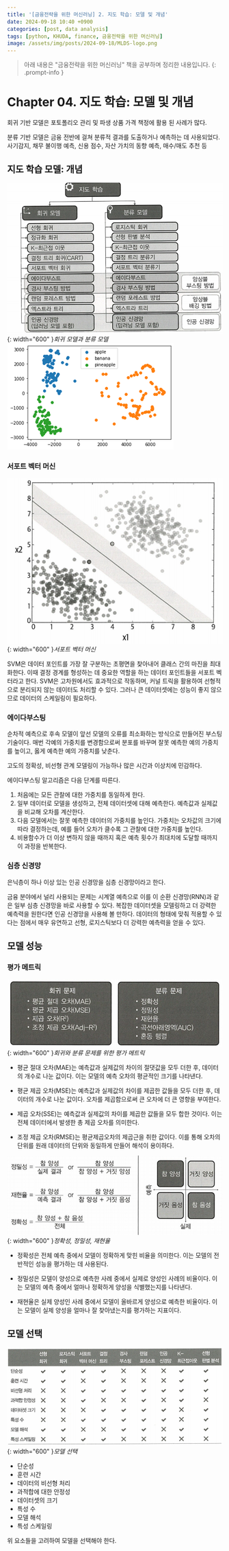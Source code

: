 ```yaml
---
title: '[금융전략을 위한 머신러닝] 2. 지도 학습: 모델 및 개념'
date: 2024-09-18 10:40 +0900
categories: [post, data analysis]
tags: [python, KHUDA, finance, 금융전략을 위한 머신러닝]
image: /assets/img/posts/2024-09-18/MLDS-logo.png
---
```



> 아래 내용은 "금융전략을 위한 머신러닝" 책을 공부하며 정리한 내용입니다. 
{: .prompt-info }

# Chapter 04. 지도 학습: 모델 및 개념

회귀 기반 모델은 포토폴리오 관리 및 파생 상품 가격 책정에 활용 된 사례가 많다.

분류 기반 모델은 금융 전반에 걸쳐 분류적 결과를 도출하거나 예측하는 데 사용되었다. 사기감지, 채무 불이행 예측, 신용 점수, 자산 가치의 동향 예측, 매수/매도 추천 등

## 지도 학습 모델: 개념

![회귀 모델과 분류 모델](/assets/img/posts/2024-09-18/회귀모델과분류모델.png){: width="600" }_회귀 모델과 분류 모델_
![alt text](image.png)

### 서포트 벡터 머신

![서포트 벡터 머신](/assets/img/posts/2024-09-18/서포트벡터머신.png){: width="600" }_서포트 벡터 머신_

SVM은 데이터 포인트를 가장 잘 구분하는 초평면을 찾아내어 클래스 간의 마진을 최대화한다. 이때 결정 경계를 형성하는 데 중요한 역할을 하는 데이터 포인트들을 서포트 벡터라고 한다. SVM은 고차원에서도 효과적으로 작동하며, 커널 트릭을 활용하여 선형적으로 분리되지 않는 데이터도 처리할 수 있다. 그러나 큰 데이터셋에는 성능이 좋지 않으므로 데이터의 스케일링이 필요하다.

### 에이다부스팅

순차적 예측으로 후속 모델이 앞선 모델의 오류를 최소화하는 방식으로 만들어진 부스팅 기술이다. 매번 각예의 가중치를 변경함으로써 분포를 바꾸며 잘못 예측한 예의 가중치를 높이고, 옳게 예측한 예의 가중치를 낮춘다.

고도의 정확성, 비선형 관계 모델링이 가능하나 많은 시간과 이상치에 민감하다.

에이다부스팅 알고리즘은 다음 단계를 따른다.

1. 처음에는 모든 관찰에 대한 가중치를 동일하게 한다. 
2. 일부 데이터로 모델을 생성하고, 전체 데이터셋에 대해 예측한다. 예측값과 실제값을 비교해 오차를 계산한다. 
3. 다음 모델에서는 잘못 예측한 데이터의 가중치를 높인다. 가중치는 오차값의 크기에 따라 결정하는데, 예를 들어 오차가 클수록 그 관찰에 대한 가중치를 높인다.
4. 비용함수가 더 이상 변하지 않을 때까지 혹은 예측 횟수가 최대치에 도달할 때까지 이 과정을 반복한다.

### 심층 신경망

은닉층이 하나 이상 있는 인공 신경망을 심층 신경망이라고 한다.

금융 분야에서 널리 사용되는 문제는 시계열 예측으로 이를 이 순환 신경망(RNN)과 같은 일부 심층 신경망을 바로 사용할 수 있다. 복잡한 데이터셋을 모델링하고 더 강력한 예측력을 원한다면 인공 신경망을 사용해 볼 만하다. 데이터의 형태에 맞춰 적용할 수 있다는 점에서 매우 유연하고 선형, 로지스틱보다 더 강력한 예측력을 얻을 수 있다.

## 모델 성능

### 평가 메트릭

![회귀와 분류 문제를 위한 평가 메트릭](/assets/img/posts/2024-09-18/회귀와분류문제를위한평가메트릭.png){: width="600" }_회귀와 분류 문제를 위한 평가 메트릭_

- 평균 절대 오차(MAE)는 예측값과 실제값의 차이의 절댓값을 모두 더한 후, 데이터의 개수로 나눈 값이다. 이는 모델의 예측 오차의 평균적인 크기를 나타낸다.

- 평균 제곱 오차(MSE)는 예측값과 실제값의 차이를 제곱한 값들을 모두 더한 후, 데이터의 개수로 나눈 값이다. 오차를 제곱함으로써 큰 오차에 더 큰 영향을 부여한다.

- 제곱 오차(SSE)는 예측값과 실제값의 차이를 제곱한 값들을 모두 합한 것이다. 이는 전체 데이터에서 발생한 총 제곱 오차를 의미한다.

- 조정 제곱 오차(RMSE)는 평균제곱오차의 제곱근을 취한 값이다. 이를 통해 오차의 단위를 원래 데이터의 단위와 동일하게 만들어 해석이 용이하다.

![정확성, 정밀성, 재현율](/assets/img/posts/2024-09-18/정확성정밀성재현율.png){: width="600" }_정확성, 정밀성, 재현율_

- 정확성은 전체 예측 중에서 모델이 정확하게 맞힌 비율을 의미한다. 이는 모델의 전반적인 성능을 평가하는 데 사용된다.

- 정밀성은 모델이 양성으로 예측한 사례 중에서 실제로 양성인 사례의 비율이다. 이는 모델의 예측 중에서 얼마나 정확하게 양성을 식별했는지를 나타낸다.

- 재현율은 실제 양성인 사례 중에서 모델이 올바르게 양성으로 예측한 비율이다. 이는 모델이 실제 양성을 얼마나 잘 찾아냈는지를 평가하는 지표이다.

## 모델 선택

![모델 선택](/assets/img/posts/2024-09-18/모델선택.png){: width="600" }_모델 선택_

- 단순성
- 훈련 시간
- 데이터의 비선형 처리
- 과적합에 대한 안정성
- 데이터셋의 크기
- 특성 수
- 모델 해석
- 특성 스케일링

위 요소들을 고려하여 모델을 선택해야 한다.